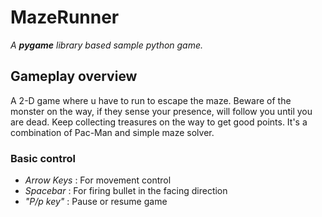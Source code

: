 # MazeRunner
_A **pygame** library based sample python game._

## Gameplay overview
A 2-D game where u have to run to escape the maze. Beware of the monster on the way, if they
sense your presence, will follow you until you are dead. Keep collecting treasures on the way to get
good points. It's a combination of Pac-Man and simple maze solver.
### Basic control
* _Arrow Keys_ : For movement control
* _Spacebar_ : For firing bullet in the facing direction
* _"P/p key"_ : Pause or resume game

